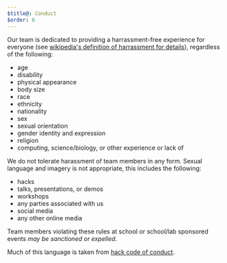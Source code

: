 ```yaml
---
$title@: Conduct
$order: 6
---
```


Our team is dedicated to providing a harrassment-free experience for everyone (see [wikipedia's definition of harrassment for details](https://en.wikipedia.org/wiki/Harassment)), regardless of the following:

- age
- disability
- physical appearance
- body size
- race
- ethnicity
- nationality
- sex
- sexual orientation
- gender identity and expression
- religion
- computing, science/biology, or other  experience or lack of

We do not tolerate harassment of team members in any form. Sexual language and imagery is not appropriate, this includes the following:

- hacks
- talks, presentations, or demos
- workshops
- any parties associated with us
- social media
- any other online media

Team members violating these rules at school or school/lab sponsored events *may be sanctioned or expelled*.

Much of this language is taken from <a href="https://hackcodeofconduct.org/">hack code of conduct</a>.
